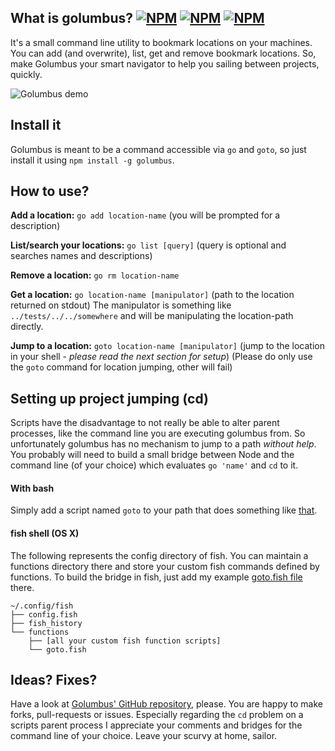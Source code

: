 ## What is golumbus? [![NPM](https://img.shields.io/npm/v/golumbus.svg?style=flat-square)](https://npmjs.com/golumbus) [![NPM](https://img.shields.io/npm/dm/golumbus.svg?style=flat-square)](https://npmjs.com/golumbus) [![NPM](https://img.shields.io/npm/l/golumbus.svg?style=flat-square)](https://npmjs.com/golumbus)

It's a small command line utility to bookmark locations on your machines.
You can add (and overwrite), list, get and remove bookmark locations.
So, make Golumbus your smart navigator to help you sailing between projects, quickly.

![Golumbus demo](https://i.imgsafe.org/ba9acd5.gif)

## Install it

Golumbus is meant to be a command accessible via `go` and `goto`, so just install it using `npm install -g golumbus`.

## How to use?

**Add a location:** `go add location-name` (you will be prompted for a description)

**List/search your locations:** `go list [query]` (query is optional and searches names and descriptions)

**Remove a location:** `go rm location-name`

**Get a location:** `go location-name [manipulator]` (path to the location returned on stdout)
The manipulator is something like `../tests/../../somewhere` and will be manipulating the location-path directly.

**Jump to a location:** `goto location-name [manipulator]` (jump to the location in your shell - *please read the next section for setup*)
(Please do only use the `goto` command for location jumping, other will fail)

## Setting up project jumping (cd)

Scripts have the disadvantage to not really be able to alter parent processes, like the command line you are executing golumbus from.
So unfortunately golumbus has no mechanism to jump to a path *without help*. You probably will need to build a small bridge between Node and the command line (of your choice) which evaluates `go 'name'` and `cd` to it.

#### With bash

Simply add a script named `goto` to your path that does something like [that](goto.sh).

#### fish shell (OS X)

The following represents the config directory of fish. You can maintain a functions directory there and store your custom fish commands defined by functions. To build the bridge in fish, just add my example [goto.fish file](goto.fish) there.

```
~/.config/fish
├── config.fish
├── fish_history
└── functions
    ├── [all your custom fish function scripts]
    └── goto.fish
```


## Ideas? Fixes?

Have a look at [Golumbus' GitHub repository](http://github.com/JonasPriest/golumbus), please. You are happy to make forks, pull-requests or issues. Especially regarding the `cd` problem on a scripts parent process I appreciate your comments and bridges for the command line of your choice.
Leave your scurvy at home, sailor.
